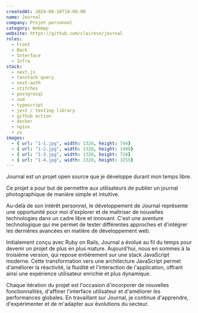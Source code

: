 ```yaml
---
createdAt: 2024-08-16T10:00:00
name: Journal
company: Projet personnel
category: WebApp
website: https://github.com/claireso/journal
roles:
  - Front
  - Back
  - Interface
  - Infra
stack:
  - next.js
  - tanstack query
  - next-auth
  - stitches
  - postgresql
  - zod
  - typescript
  - jest / testing library
  - github action
  - docker
  - nginx
  - zx
images:
  - { url: "1-1.jpg", width: 1320, height: 744}
  - { url: "1-2.jpg", width: 1320, height: 1498}
  - { url: "1-3.jpg", width: 1320, height: 728}
  - { url: "1-4.jpg", width: 1320, height: 3255}
---
```


Journal est un projet open source que je développe durant mon temps libre.

Ce projet a pour but de permettre aux utilisateurs de publier un journal photographique de manière simple et intuitive.

Au-delà de son intérêt personnel, le développement de Journal représente une opportunité pour moi d'explorer et de maîtriser de nouvelles technologies dans un cadre libre et innovant. C'est une aventure technologique qui me permet de tester différentes approches et d'intégrer les dernières avancées en matière de développement web.

Initialement conçu avec Ruby on Rails, Journal a évolué au fil du temps pour devenir un projet de plus en plus mature. Aujourd'hui, nous en sommes à la troisième version, qui repose entièrement sur une stack JavaScript moderne. Cette transformation vers une architecture JavaScript permet d'améliorer la réactivité, la fluidité et l'interaction de l'application, offrant ainsi une expérience utilisateur enrichie et plus dynamique.

Chaque itération du projet est l'occasion d'incorporer de nouvelles fonctionnalités, d'affiner l'interface utilisateur et d'améliorer les performances globales. En travaillant sur Journal, je continue d'apprendre, d'expérimenter et de m'adapter aux évolutions du secteur.
